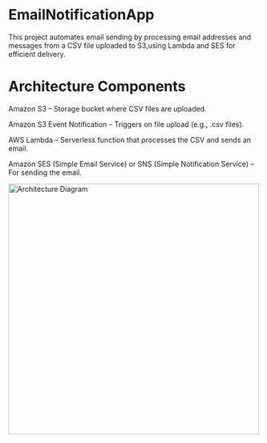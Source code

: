 # EmailNotificationApp

This project automates email sending by processing email addresses and messages from a CSV file uploaded to S3,using Lambda and SES for efficient delivery.

# Architecture Components

Amazon S3 – Storage bucket where CSV files are uploaded.

Amazon S3 Event Notification – Triggers on file upload (e.g., .csv files).

AWS Lambda – Serverless function that processes the CSV and sends an email.

Amazon SES (Simple Email Service) or SNS (Simple Notification Service) – For sending the email.

<img src="images/EmailApp Architecture.png" alt="Architecture Diagram" width="500"/>
